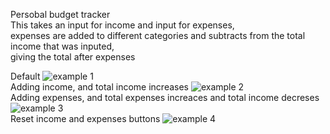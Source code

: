 Persobal budget tracker  
This takes an input for income and input for expenses,  
expenses are added to different categories and subtracts from the total income that was inputed,  
giving the total after expenses   

  Default
![example 1](https://github.com/user-attachments/assets/40da238d-9c0f-4489-a0f6-5c0a97022591)  
  Adding income, and total income increases
![example 2](https://github.com/user-attachments/assets/a797c47d-2349-4891-9f2b-61ef88d39e54)  
  Adding expenses, and total expenses increaces and total income decreses
![example 3](https://github.com/user-attachments/assets/22a5102c-af25-4eb5-aea0-2bc85f9f6a67)  
  Reset income and expenses buttons
![example 4](https://github.com/user-attachments/assets/2cbaa721-5c89-4809-8728-10efb7fc0c7d)  
